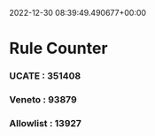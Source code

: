 2022-12-30 08:39:49.490677+00:00
# Rule Counter 
 ### UCATE : 351408

 ### Veneto : 93879

 ### Allowlist : 13927